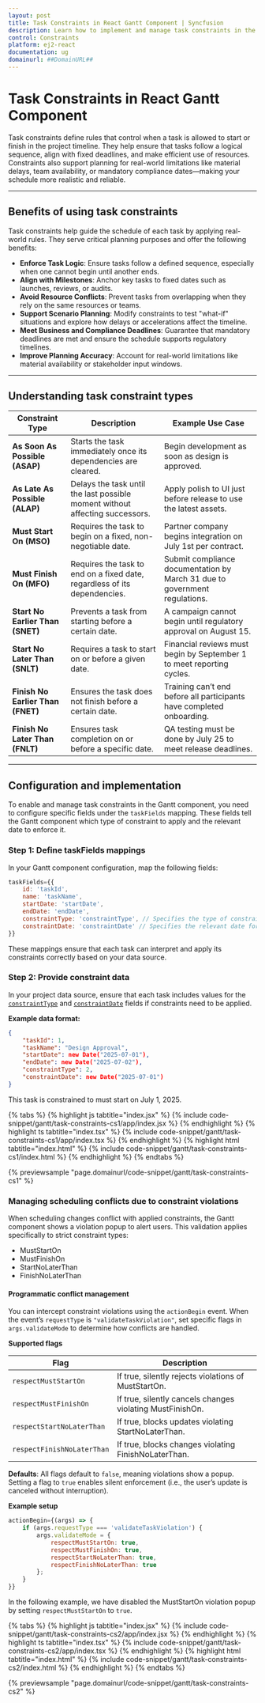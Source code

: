 ```yaml
---
layout: post
title: Task Constraints in React Gantt Component | Syncfusion  
description: Learn how to implement and manage task constraints in the Syncfusion React Gantt component to enforce scheduling rules and dependencies.  
control: Constraints  
platform: ej2-react  
documentation: ug  
domainurl: ##DomainURL##
---
```


# Task Constraints in React Gantt Component

Task constraints define rules that control when a task is allowed to start or finish in the project timeline. They help ensure that tasks follow a logical sequence, align with fixed deadlines, and make efficient use of resources. Constraints also support planning for real-world limitations like material delays, team availability, or mandatory compliance dates—making your schedule more realistic and reliable.

---

## Benefits of using task constraints

Task constraints help guide the schedule of each task by applying real-world rules. They serve critical planning purposes and offer the following benefits:
- **Enforce Task Logic**: Ensure tasks follow a defined sequence, especially when one cannot begin until another ends.
- **Align with Milestones**: Anchor key tasks to fixed dates such as launches, reviews, or audits.
- **Avoid Resource Conflicts**: Prevent tasks from overlapping when they rely on the same resources or teams.
- **Support Scenario Planning**: Modify constraints to test "what-if" situations and explore how delays or accelerations affect the timeline.
- **Meet Business and Compliance Deadlines**: Guarantee that mandatory deadlines are met and ensure the schedule supports regulatory timelines.
- **Improve Planning Accuracy**: Account for real-world limitations like material availability or stakeholder input windows.

---

## Understanding task constraint types

| Constraint Type | Description | Example Use Case |
|------------------------------|-----------------------------------------------------------------------------|----------------------------------------------------------------------------------|
| **As Soon As Possible (ASAP)** | Starts the task immediately once its dependencies are cleared. | Begin development as soon as design is approved. |
| **As Late As Possible (ALAP)** | Delays the task until the last possible moment without affecting successors. | Apply polish to UI just before release to use the latest assets. |
| **Must Start On (MSO)** | Requires the task to begin on a fixed, non-negotiable date. | Partner company begins integration on July 1st per contract. |
| **Must Finish On (MFO)** | Requires the task to end on a fixed date, regardless of its dependencies. | Submit compliance documentation by March 31 due to government regulations. |
| **Start No Earlier Than (SNET)** | Prevents a task from starting before a certain date. | A campaign cannot begin until regulatory approval on August 15. |
| **Start No Later Than (SNLT)** | Requires a task to start on or before a given date. | Financial reviews must begin by September 1 to meet reporting cycles. |
| **Finish No Earlier Than (FNET)** | Ensures the task does not finish before a certain date. | Training can’t end before all participants have completed onboarding. |
| **Finish No Later Than (FNLT)** | Ensures task completion on or before a specific date. | QA testing must be done by July 25 to meet release deadlines. |

---

## Configuration and implementation

To enable and manage task constraints in the Gantt component, you need to configure specific fields under the `taskFields` mapping. These fields tell the Gantt component which type of constraint to apply and the relevant date to enforce it.

### Step 1: Define taskFields mappings

In your Gantt component configuration, map the following fields:

```jsx
taskFields={{
    id: 'taskId',
    name: 'taskName',
    startDate: 'startDate',
    endDate: 'endDate',
    constraintType: 'constraintType', // Specifies the type of constraint (e.g., 2 for MustStartOn)
    constraintDate: 'constraintDate' // Specifies the relevant date for the constraint
}}
```

These mappings ensure that each task can interpret and apply its constraints correctly based on your data source.

### Step 2: Provide constraint data

In your project data source, ensure that each task includes values for the [`constraintType`](https://ej2.syncfusion.com/react/documentation/api/gantt/taskFieldsModel/#constrainttype) and [`constraintDate`](https://ej2.syncfusion.com/react/documentation/api/gantt/taskFieldsModel/#constraintdate) fields if constraints need to be applied.

**Example data format:**
```json
{
    "taskId": 1,
    "taskName": "Design Approval",
    "startDate": new Date("2025-07-01"),
    "endDate": new Date("2025-07-02"),
    "constraintType": 2,
    "constraintDate": new Date("2025-07-01")
}
```

This task is constrained to must start on July 1, 2025.

{% tabs %}
{% highlight js tabtitle="index.jsx" %}
{% include code-snippet/gantt/task-constraints-cs1/app/index.jsx %}
{% endhighlight %}
{% highlight ts tabtitle="index.tsx" %}
{% include code-snippet/gantt/task-constraints-cs1/app/index.tsx %}
{% endhighlight %}
{% highlight html tabtitle="index.html" %}
{% include code-snippet/gantt/task-constraints-cs1/index.html %}
{% endhighlight %}
{% endtabs %}

{% previewsample "page.domainurl/code-snippet/gantt/task-constraints-cs1" %}

### Managing scheduling conflicts due to constraint violations

When scheduling changes conflict with applied constraints, the Gantt component shows a violation popup to alert users. This validation applies specifically to strict constraint types:
- MustStartOn
- MustFinishOn
- StartNoLaterThan
- FinishNoLaterThan

#### Programmatic conflict management

You can intercept constraint violations using the `actionBegin` event. When the event’s `requestType` is `"validateTaskViolation"`, set specific flags in `args.validateMode` to determine how conflicts are handled.

**Supported flags**

| Flag | Description |
|------|-------------|
| `respectMustStartOn` | If true, silently rejects violations of MustStartOn. |
| `respectMustFinishOn` | If true, silently cancels changes violating MustFinishOn. |
| `respectStartNoLaterThan` | If true, blocks updates violating StartNoLaterThan. |
| `respectFinishNoLaterThan` | If true, blocks changes violating FinishNoLaterThan. |

**Defaults**: All flags default to `false`, meaning violations show a popup. Setting a flag to `true` enables silent enforcement (i.e., the user’s update is canceled without interruption).

**Example setup**
```jsx
actionBegin={(args) => {
    if (args.requestType === 'validateTaskViolation') {
        args.validateMode = {
            respectMustStartOn: true,
            respectMustFinishOn: true,
            respectStartNoLaterThan: true,
            respectFinishNoLaterThan: true
        };
    }
}}
```

In the following example, we have disabled the MustStartOn violation popup by setting `respectMustStartOn` to `true`.

{% tabs %}
{% highlight js tabtitle="index.jsx" %}
{% include code-snippet/gantt/task-constraints-cs2/app/index.jsx %}
{% endhighlight %}
{% highlight ts tabtitle="index.tsx" %}
{% include code-snippet/gantt/task-constraints-cs2/app/index.tsx %}
{% endhighlight %}
{% highlight html tabtitle="index.html" %}
{% include code-snippet/gantt/task-constraints-cs2/index.html %}
{% endhighlight %}
{% endtabs %}

{% previewsample "page.domainurl/code-snippet/gantt/task-constraints-cs2" %}